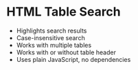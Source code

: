 # HTML Table Search

<ul>
	<li>Highlights search results</li>
	<li>Case-insensitive search</li>
	<li>Works with multiple tables</li>
	<li>Works with or without table header</li>
	<li>Uses plain JavaScript, no dependencies</li>
</ul>
